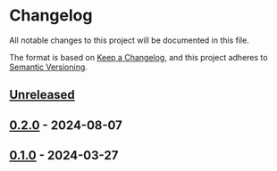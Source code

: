 # Changelog

All notable changes to this project will be documented in this file.

The format is based on [Keep a Changelog](https://keepachangelog.com/en/1.0.0/),
and this project adheres to [Semantic Versioning](https://semver.org/spec/v2.0.0.html).



## [Unreleased]

## [0.2.0] - 2024-08-07

## [0.1.0] - 2024-03-27



[Unreleased]: https://github.com/giantswarm/app-migration-cli/compare/v0.2.0...HEAD
[0.2.0]: https://github.com/giantswarm/app-migration-cli/compare/v0.1.0...v0.2.0
[0.1.0]: https://github.com/giantswarm/app-migration-cli/releases/tag/v0.1.0
